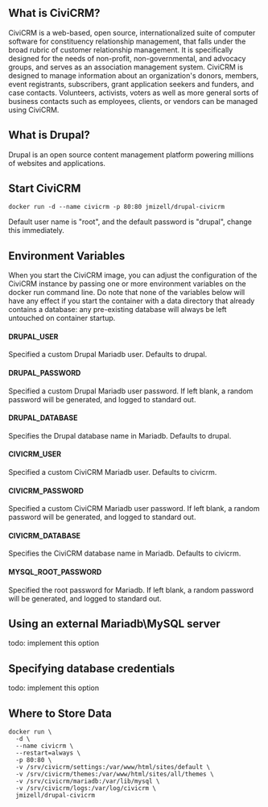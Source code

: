 ## What is CiviCRM?

CiviCRM is a web-based, open source, internationalized suite of computer software for constituency relationship management, that falls under the broad rubric of customer relationship management. It is specifically designed for the needs of non-profit, non-governmental, and advocacy groups, and serves as an association management system. CiviCRM is designed to manage information about an organization's donors, members, event registrants, subscribers, grant application seekers and funders, and case contacts. Volunteers, activists, voters as well as more general sorts of business contacts such as employees, clients, or vendors can be managed using CiviCRM.

## What is Drupal?

Drupal is an open source content management platform powering millions of websites and applications.

## Start CiviCRM

```docker run -d --name civicrm -p 80:80 jmizell/drupal-civicrm```

Default user name is "root", and the default password is "drupal", change this immediately. 

## Environment Variables
When you start the CiviCRM image, you can adjust the configuration of the CiviCRM instance by passing one or more environment variables on the docker run command line. Do note that none of the variables below will have any effect if you start the container with a data directory that already contains a database: any pre-existing database will always be left untouched on container startup.

#### DRUPAL_USER
Specified a custom Drupal Mariadb user. Defaults to drupal.

#### DRUPAL_PASSWORD
Specified a custom Drupal Mariadb user password. If left blank, a random password will be generated, and logged to standard out.

#### DRUPAL_DATABASE
Specifies the Drupal database name in Mariadb. Defaults to drupal.

#### CIVICRM_USER
Specified a custom CiviCRM Mariadb user. Defaults to civicrm.

#### CIVICRM_PASSWORD
Specified a custom CiviCRM Mariadb user password. If left blank, a random password will be generated, and logged to standard out.

#### CIVICRM_DATABASE
Specifies the CiviCRM database name in Mariadb. Defaults to civicrm.

#### MYSQL_ROOT_PASSWORD
Specified the root password for Mariadb. If left blank, a random password will be generated, and logged to standard out.

## Using an external Mariadb\MySQL server

todo: implement this option

## Specifying database credentials

todo: implement this option

## Where to Store Data

```
docker run \
  -d \
  --name civicrm \
  --restart=always \
  -p 80:80 \
  -v /srv/civicrm/settings:/var/www/html/sites/default \
  -v /srv/civicrm/themes:/var/www/html/sites/all/themes \
  -v /srv/civicrm/mariadb:/var/lib/mysql \
  -v /srv/civicrm/logs:/var/log/civicrm \
  jmizell/drupal-civicrm
  ```
